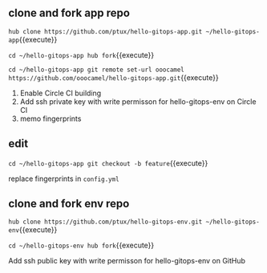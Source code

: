 
## clone and fork app repo

`hub clone https://github.com/ptux/hello-gitops-app.git ~/hello-gitops-app`{{execute}}

`cd ~/hello-gitops-app
hub fork`{{execute}}

`cd ~/hello-gitops-app
git remote set-url ooocamel https://github.com/ooocamel/hello-gitops-app.git`{{execute}}


1. Enable Circle CI building
2. Add ssh private key with write permisson for hello-gitops-env on Circle CI
3. memo fingerprints


## edit

`cd ~/hello-gitops-app
git checkout -b feature`{{execute}}

replace fingerprints in `config.yml`

## clone and fork env repo

`hub clone https://github.com/ptux/hello-gitops-env.git ~/hello-gitops-env`{{execute}}

`cd ~/hello-gitops-env
hub fork`{{execute}}

Add ssh public key with write permisson for hello-gitops-env on GitHub
